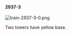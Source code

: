 #### 2937-3
![train-2937-3-0.png](https://github.com/lil-lab/nlvr/raw/master/nlvr/train/images/4/train-2937-3-0.png "train-2937-3-0.png")

Two towers have yellow base.